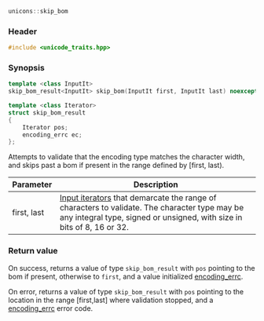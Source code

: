 ```c++
unicons::skip_bom
```

### Header

```c++
#include <unicode_traits.hpp>
```

### Synopsis
```c++
template <class InputIt>
skip_bom_result<InputIt> skip_bom(InputIt first, InputIt last) noexcept;

template <class Iterator>
struct skip_bom_result
{
    Iterator pos;
    encoding_errc ec;
};

```

Attempts to validate that the encoding type matches the character width, and skips past a bom if present in the range defined by [first, last). 

Parameter   |Description
------------|------------------------------
first, last | [Input iterators](http://en.cppreference.com/w/cpp/concept/InputIterator) that demarcate the range of characters to validate. The character type may be any integral type, signed or unsigned, with size in bits of 8, 16 or 32. 

### Return value

On success, returns a value of type `skip_bom_result` with `pos` pointing to the bom if present, otherwise to `first`, and a value initialized [encoding_errc](encoding_errc).

On error, returns a value of type `skip_bom_result` with `pos` pointing to the location in the range [first,last] where validation stopped, and a [encoding_errc](encoding_errc) error code. 

